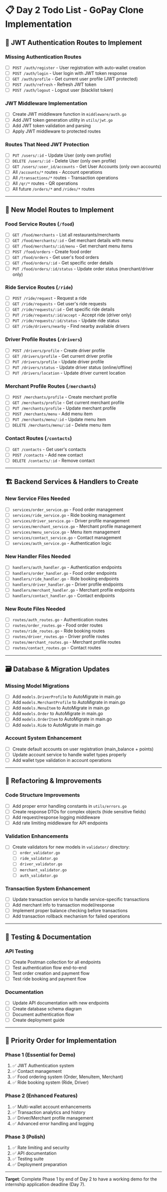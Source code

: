 # 📋 Day 2 Todo List - GoPay Clone Implementation

## 🔐 JWT Authentication Routes to Implement

### Missing Authentication Routes

- [ ] `POST /auth/register` - User registration with auto-wallet creation
- [ ] `POST /auth/login` - User login with JWT token response
- [ ] `GET /auth/profile` - Get current user profile (JWT protected)
- [ ] `POST /auth/refresh` - Refresh JWT token
- [ ] `POST /auth/logout` - Logout user (blacklist token)

### JWT Middleware Implementation

- [ ] Create JWT middleware function in `middleware/auth.go`
- [ ] Add JWT token generation utility in `utils/jwt.go`
- [ ] Add JWT token validation and parsing
- [ ] Apply JWT middleware to protected routes

### Routes That Need JWT Protection

- [ ] `PUT /users/:id` - Update User (only own profile)
- [ ] `DELETE /users/:id` - Delete User (only own profile)
- [ ] `GET /users/:user_id/accounts` - Get User Accounts (only own accounts)
- [ ] All `/accounts/*` routes - Account operations
- [ ] All `/transactions/*` routes - Transaction operations
- [ ] All `/qr/*` routes - QR operations
- [ ] All future `/orders/*` and `/rides/*` routes

---

## 🍕 New Model Routes to Implement

### Food Service Routes (`/food`)

- [ ] `GET /food/merchants` - List all restaurants/merchants
- [ ] `GET /food/merchants/:id` - Get merchant details with menu
- [ ] `GET /food/merchants/:id/menu` - Get merchant menu items
- [ ] `POST /food/orders` - Create food order
- [ ] `GET /food/orders` - Get user's food orders
- [ ] `GET /food/orders/:id` - Get specific order details
- [ ] `PUT /food/orders/:id/status` - Update order status (merchant/driver only)

### Ride Service Routes (`/ride`)

- [ ] `POST /ride/request` - Request a ride
- [ ] `GET /ride/requests` - Get user's ride requests
- [ ] `GET /ride/requests/:id` - Get specific ride details
- [ ] `PUT /ride/requests/:id/accept` - Accept ride (driver only)
- [ ] `PUT /ride/requests/:id/status` - Update ride status
- [ ] `GET /ride/drivers/nearby` - Find nearby available drivers

### Driver Profile Routes (`/drivers`)

- [ ] `POST /drivers/profile` - Create driver profile
- [ ] `GET /drivers/profile` - Get current driver profile
- [ ] `PUT /drivers/profile` - Update driver profile
- [ ] `PUT /drivers/status` - Update driver status (online/offline)
- [ ] `PUT /drivers/location` - Update driver current location

### Merchant Profile Routes (`/merchants`)

- [ ] `POST /merchants/profile` - Create merchant profile
- [ ] `GET /merchants/profile` - Get current merchant profile
- [ ] `PUT /merchants/profile` - Update merchant profile
- [ ] `POST /merchants/menu` - Add menu item
- [ ] `PUT /merchants/menu/:id` - Update menu item
- [ ] `DELETE /merchants/menu/:id` - Delete menu item

### Contact Routes (`/contacts`)

- [ ] `GET /contacts` - Get user's contacts
- [ ] `POST /contacts` - Add new contact
- [ ] `DELETE /contacts/:id` - Remove contact

---

## 🏗️ Backend Services & Handlers to Create

### New Service Files Needed

- [ ] `services/order_service.go` - Food order management
- [ ] `services/ride_service.go` - Ride booking management
- [ ] `services/driver_service.go` - Driver profile management
- [ ] `services/merchant_service.go` - Merchant profile management
- [ ] `services/menu_service.go` - Menu item management
- [ ] `services/contact_service.go` - Contact management
- [ ] `services/auth_service.go` - Authentication logic

### New Handler Files Needed

- [ ] `handlers/auth_handler.go` - Authentication endpoints
- [ ] `handlers/order_handler.go` - Food order endpoints
- [ ] `handlers/ride_handler.go` - Ride booking endpoints
- [ ] `handlers/driver_handler.go` - Driver profile endpoints
- [ ] `handlers/merchant_handler.go` - Merchant profile endpoints
- [ ] `handlers/contact_handler.go` - Contact endpoints

### New Route Files Needed

- [ ] `routes/auth_routes.go` - Authentication routes
- [ ] `routes/order_routes.go` - Food order routes
- [ ] `routes/ride_routes.go` - Ride booking routes
- [ ] `routes/driver_routes.go` - Driver profile routes
- [ ] `routes/merchant_routes.go` - Merchant profile routes
- [ ] `routes/contact_routes.go` - Contact routes

---

## 🗃️ Database & Migration Updates

### Missing Model Migrations

- [ ] Add `models.DriverProfile` to AutoMigrate in main.go
- [ ] Add `models.MerchantProfile` to AutoMigrate in main.go
- [ ] Add `models.MenuItem` to AutoMigrate in main.go
- [ ] Add `models.Order` to AutoMigrate in main.go
- [ ] Add `models.OrderItem` to AutoMigrate in main.go
- [ ] Add `models.Ride` to AutoMigrate in main.go

### Account System Enhancement

- [ ] Create default accounts on user registration (main_balance + points)
- [ ] Update account service to handle wallet types properly
- [ ] Add wallet type validation in account operations

---

## 🔧 Refactoring & Improvements

### Code Structure Improvements

- [ ] Add proper error handling constants in `utils/errors.go`
- [ ] Create response DTOs for complex objects (hide sensitive fields)
- [ ] Add request/response logging middleware
- [ ] Add rate limiting middleware for API endpoints

### Validation Enhancements

- [ ] Create validators for new models in `validator/` directory:
  - [ ] `order_validator.go`
  - [ ] `ride_validator.go`
  - [ ] `driver_validator.go`
  - [ ] `merchant_validator.go`
  - [ ] `auth_validator.go`

### Transaction System Enhancement

- [ ] Update transaction service to handle service-specific transactions
- [ ] Add merchant info to transaction model/response
- [ ] Implement proper balance checking before transactions
- [ ] Add transaction rollback mechanism for failed operations

---

## 🧪 Testing & Documentation

### API Testing

- [ ] Create Postman collection for all endpoints
- [ ] Test authentication flow end-to-end
- [ ] Test order creation and payment flow
- [ ] Test ride booking and payment flow

### Documentation

- [ ] Update API documentation with new endpoints
- [ ] Create database schema diagram
- [ ] Document authentication flow
- [ ] Create deployment guide

---

## 🎯 Priority Order for Implementation

### Phase 1 (Essential for Demo)

1. ✅ JWT Authentication system
2. ✅ Contact management
3. ✅ Food ordering system (Order, MenuItem, Merchant)
4. ✅ Ride booking system (Ride, Driver)

### Phase 2 (Enhanced Features)

1. ✅ Multi-wallet account enhancements
2. ✅ Transaction analytics and history
3. ✅ Driver/Merchant profile management
4. ✅ Advanced error handling and logging

### Phase 3 (Polish)

1. ✅ Rate limiting and security
2. ✅ API documentation
3. ✅ Testing suite
4. ✅ Deployment preparation

---

**Target**: Complete Phase 1 by end of Day 2 to have a working demo for the internship application deadline (Day 7).

